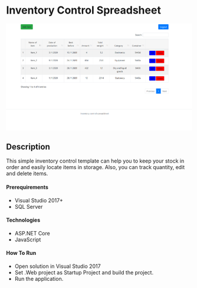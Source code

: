 # Inventory Control Spreadsheet

<img src="https://github.com/IhorZhylchuk/LogisticApp/blob/master/Logistic_2/Images/table.png">


## Description

<p>This simple inventory control template can help you to keep your stock in order and easily locate items in storage. Also, you can track quantity,  edit and delete items. </p>



#### Prerequirements
- Visual Studio 2017+
- SQL Server



#### Technologies
- ASP.NET Core
- JavaScript



#### How To Run
- Open solution in Visual Studio 2017
- Set .Web project as Startup Project and build the project.
- Run the application.


